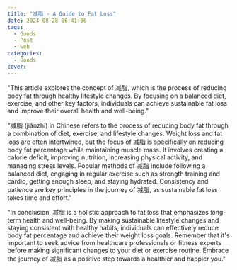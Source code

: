 ```yaml
---
title: "减脂 - A Guide to Fat Loss"
date: 2024-08-28 06:41:56
tags:
  - Goods
  - Post
  - web
categories:
  - Goods
cover: 
---
```


"This article explores the concept of 减脂, which is the process of reducing body fat through healthy lifestyle changes. By focusing on a balanced diet, exercise, and other key factors, individuals can achieve sustainable fat loss and improve their overall health and well-being."

"减脂 (jiǎnzhī) in Chinese refers to the process of reducing body fat through a combination of diet, exercise, and lifestyle changes. Weight loss and fat loss are often intertwined, but the focus of 减脂 is specifically on reducing body fat percentage while maintaining muscle mass. It involves creating a calorie deficit, improving nutrition, increasing physical activity, and managing stress levels. Popular methods of 减脂 include following a balanced diet, engaging in regular exercise such as strength training and cardio, getting enough sleep, and staying hydrated. Consistency and patience are key principles in the journey of 减脂, as sustainable fat loss takes time and effort."

"In conclusion, 减脂 is a holistic approach to fat loss that emphasizes long-term health and well-being. By making sustainable lifestyle changes and staying consistent with healthy habits, individuals can effectively reduce body fat percentage and achieve their weight loss goals. Remember that it's important to seek advice from healthcare professionals or fitness experts before making significant changes to your diet or exercise routine. Embrace the journey of 减脂 as a positive step towards a healthier and happier you."
